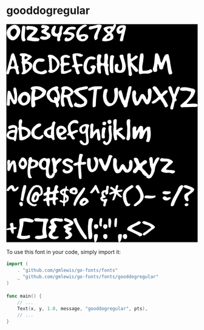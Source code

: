 # gooddogregular

![gooddogregular](gooddogregular.png)

To use this font in your code, simply import it:

```go
import (
	. "github.com/gmlewis/go-fonts/fonts"
	_ "github.com/gmlewis/go-fonts/fonts/gooddogregular"
)

func main() {
	// ...
	Text(x, y, 1.0, message, "gooddogregular", pts),
	// ...
}
```
